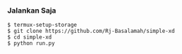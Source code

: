 ### Jalankan Saja

```
$ termux-setup-storage
$ git clone https://github.com/Rj-Basalamah/simple-xd
$ cd simple-xd 
$ python run.py
```
